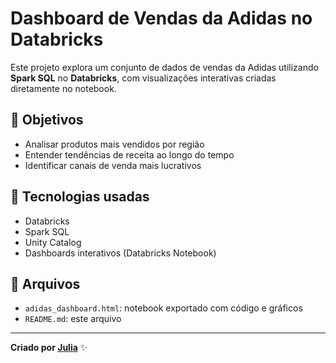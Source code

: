 # Dashboard de Vendas da Adidas no Databricks

Este projeto explora um conjunto de dados de vendas da Adidas utilizando **Spark SQL** no **Databricks**, com visualizações interativas criadas diretamente no notebook.

## 📌 Objetivos
- Analisar produtos mais vendidos por região
- Entender tendências de receita ao longo do tempo
- Identificar canais de venda mais lucrativos

## 🚀 Tecnologias usadas
- Databricks
- Spark SQL
- Unity Catalog
- Dashboards interativos (Databricks Notebook)

## 📁 Arquivos
- `adidas_dashboard.html`: notebook exportado com código e gráficos
- `README.md`: este arquivo

---

**Criado por [Julia](https://www.linkedin.com/in/julia-soares-bento/)** ✨

